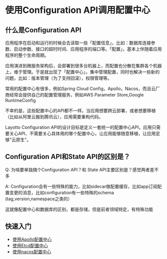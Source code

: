 # 使用Configuration API调用配置中心

## 什么是Configuration API
应用程序在启动和运行的时候会去读取一些「配置信息」，比如：数据库连接参数、启动参数、接口的超时时间、应用程序的端口等。「配置」，基本上伴随着应用程序的整个生命周期。

应用演进到微服务架构后，会部署到很多台机器上，而配置也分散在集群各个机器上，难于管理。于是就出现了「配置中心」，集中管理配置，同时也解决一些新的问题，比如：版本管理（为了支持回滚），权限管理等。

常用的配置中心有很多，例如Spring Cloud Config，Apollo，Nacos，而且云厂商经常会提供自己的配置管理服务，例如AWS Parameter Store,Google RuntimeConfig

不幸的是，这些配置中心的API都不一样。当应用想要跨云部署，或者想要移植（比如从阿里云搬到腾讯云），应用需要重构代码。

Layotto Configuration API的设计目标是定义一套统一的配置中心API，应用只需要关心API、不需要关心具体用的哪个配置中心，让应用能够随意移植，让应用足够"云原生"。

## Configuration API和State API的区别是？
Q: 为啥要单独搞个Configuration API？和 State API主要区别是？感觉两者差不多

A: Configuration会有一些特殊的能力，比如sidecar做配置缓存，比如app订阅配置变更的消息，比如configuration有一些特殊的schema (tag,version,namespace之类的）

这就像配置中心和数据库的区别，都是存储，但是前者领域特定，有特殊功能

## 快速入门
- [使用Apollo配置中心](docs/start/configuration/start-apollo.md)
- [使用Etcd配置中心](docs/start/configuration/start.md)
- [使用nacos配置中心](docs/start/confguration/start-nacos.md)